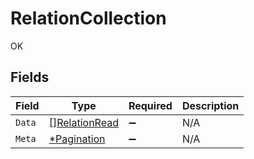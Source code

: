 # RelationCollection

OK


## Fields

| Field                                                 | Type                                                  | Required                                              | Description                                           |
| ----------------------------------------------------- | ----------------------------------------------------- | ----------------------------------------------------- | ----------------------------------------------------- |
| `Data`                                                | [][RelationRead](../../models/shared/relationread.md) | :heavy_minus_sign:                                    | N/A                                                   |
| `Meta`                                                | [*Pagination](../../models/shared/pagination.md)      | :heavy_minus_sign:                                    | N/A                                                   |